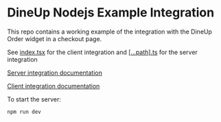 # DineUp Nodejs Example Integration

This repo contains a working example of the integration with the DineUp Order widget in a checkout page.

See [index.tsx](src/pages/index.tsx) for the client integration and [[...path].ts](src/pages/api/[...path].ts) for the server integration

[Server integration documentation](https://www.npmjs.com/package/dineup-nodejs)

[Client integration documentation](https://www.npmjs.com/package/dineup-clientjs)


To start the server:

`npm run dev`
